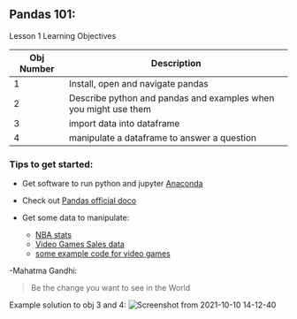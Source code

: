 ## Pandas 101:  

Lesson 1 Learning Objectives

Obj Number | Description 
------------ | -------------
1 | Install, open and navigate pandas
2 | Describe python and pandas and examples when you might use them
3 | import data into dataframe
4 | manipulate a dataframe to answer a question



### Tips to get started:
* Get software to run python and jupyter [Anaconda](https://www.anaconda.com/products/individual)
* Check out [Pandas official doco](https://pandas.pydata.org/pandas-docs/stable/user_guide/10min.html#min)

* Get some data to manipulate:
  * [NBA stats](https://www.kaggle.com/nathanlauga/nba-games)
  * [Video Games Sales data](https://github.com/jph98/pandas-playground/blob/master/vgsales-12-4-2019.csv)
  * [some example code for video games](https://towardsdatascience.com/10-python-pandas-tricks-to-make-data-analysis-more-enjoyable-cb8f55af8c30)





-Mahatma Gandhi:

> Be the change you want to see in the World


Example solution to obj 3 and 4:
![Screenshot from 2021-10-10 14-12-40](https://user-images.githubusercontent.com/43079509/136680262-7c71a59a-1fa4-4d9e-ae13-f030cb2a194f.png)

